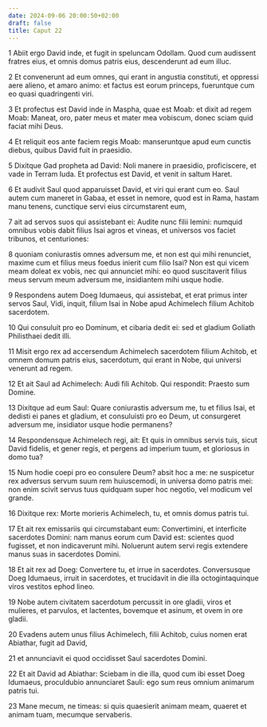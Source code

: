 ```yaml
---
date: 2024-09-06 20:00:50+02:00
draft: false
title: Caput 22
---
```





1 Abiit ergo David inde, et fugit in speluncam Odollam. Quod cum audissent fratres eius, et omnis domus patris eius, descenderunt ad eum illuc.

2 Et convenerunt ad eum omnes, qui erant in angustia constituti, et oppressi aere alieno, et amaro animo: et factus est eorum princeps, fueruntque cum eo quasi quadringenti viri.

3 Et profectus est David inde in Maspha, quae est Moab: et dixit ad regem Moab: Maneat, oro, pater meus et mater mea vobiscum, donec sciam quid faciat mihi Deus.

4 Et reliquit eos ante faciem regis Moab: manseruntque apud eum cunctis diebus, quibus David fuit in praesidio.

5 Dixitque Gad propheta ad David: Noli manere in praesidio, proficiscere, et vade in Terram Iuda. Et profectus est David, et venit in saltum Haret.

6 Et audivit Saul quod apparuisset David, et viri qui erant cum eo. Saul autem cum maneret in Gabaa, et esset in nemore, quod est in Rama, hastam manu tenens, cunctique servi eius circumstarent eum,

7 ait ad servos suos qui assistebant ei: Audite nunc filii Iemini: numquid omnibus vobis dabit filius Isai agros et vineas, et universos vos faciet tribunos, et centuriones:

8 quoniam coniurastis omnes adversum me, et non est qui mihi renunciet, maxime cum et filius meus foedus inierit cum filio Isai? Non est qui vicem meam doleat ex vobis, nec qui annunciet mihi: eo quod suscitaverit filius meus servum meum adversum me, insidiantem mihi usque hodie.

9 Respondens autem Doeg Idumaeus, qui assistebat, et erat primus inter servos Saul, Vidi, inquit, filium Isai in Nobe apud Achimelech filium Achitob sacerdotem.

10 Qui consuluit pro eo Dominum, et cibaria dedit ei: sed et gladium Goliath Philisthaei dedit illi.

11 Misit ergo rex ad accersendum Achimelech sacerdotem filium Achitob, et omnem domum patris eius, sacerdotum, qui erant in Nobe, qui universi venerunt ad regem.

12 Et ait Saul ad Achimelech: Audi fili Achitob. Qui respondit: Praesto sum Domine.

13 Dixitque ad eum Saul: Quare coniurastis adversum me, tu et filius Isai, et dedisti ei panes et gladium, et consuluisti pro eo Deum, ut consurgeret adversum me, insidiator usque hodie permanens?

14 Respondensque Achimelech regi, ait: Et quis in omnibus servis tuis, sicut David fidelis, et gener regis, et pergens ad imperium tuum, et gloriosus in domo tua?

15 Num hodie coepi pro eo consulere Deum? absit hoc a me: ne suspicetur rex adversus servum suum rem huiuscemodi, in universa domo patris mei: non enim scivit servus tuus quidquam super hoc negotio, vel modicum vel grande.

16 Dixitque rex: Morte morieris Achimelech, tu, et omnis domus patris tui.

17 Et ait rex emissariis qui circumstabant eum: Convertimini, et interficite sacerdotes Domini: nam manus eorum cum David est: scientes quod fugisset, et non indicaverunt mihi. Noluerunt autem servi regis extendere manus suas in sacerdotes Domini.

18 Et ait rex ad Doeg: Convertere tu, et irrue in sacerdotes. Conversusque Doeg Idumaeus, irruit in sacerdotes, et trucidavit in die illa octogintaquinque viros vestitos ephod lineo.

19 Nobe autem civitatem sacerdotum percussit in ore gladii, viros et mulieres, et parvulos, et lactentes, bovemque et asinum, et ovem in ore gladii.

20 Evadens autem unus filius Achimelech, filii Achitob, cuius nomen erat Abiathar, fugit ad David,

21 et annunciavit ei quod occidisset Saul sacerdotes Domini.

22 Et ait David ad Abiathar: Sciebam in die illa, quod cum ibi esset Doeg Idumaeus, proculdubio annunciaret Sauli: ego sum reus omnium animarum patris tui.

23 Mane mecum, ne timeas: si quis quaesierit animam meam, quaeret et animam tuam, mecumque servaberis.

